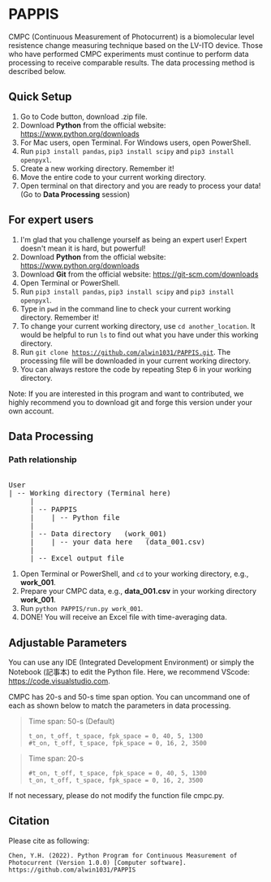 # PAPPIS
CMPC (Continuous Measurement of Photocurrent) is a biomolecular level resistence change measuring technique based on the LV-ITO device. Those who have performed CMPC experiments must continue to perform data processing to receive comparable results. The data processing method is described below.

## Quick Setup
1. Go to Code button, download .zip file.
2. Download **Python** from the official website: https://www.python.org/downloads
3. For Mac users, open Terminal. For Windows users, open PowerShell.
4. Run `pip3 install pandas`, `pip3 install scipy` and `pip3 install openpyxl`.
5. Create a new working directory. Remember it!
6. Move the entire code to your current working directory.
6. Open terminal on that directory and you are ready to process your data! (Go to **Data Processing** session)

## For expert users
1. I'm glad that you challenge yourself as being an expert user! Expert doesn't mean it is hard, but powerful!
2. Download **Python** from the official website: https://www.python.org/downloads
2. Download **Git** from the official website: https://git-scm.com/downloads
3. Open Terminal or PowerShell.
4. Run `pip3 install pandas`, `pip3 install scipy` and `pip3 install openpyxl`.
5. Type in `pwd` in the command line to check your current working directory. Remember it!
6. To change your current working directory, use `cd another_location`. It would be helpful to run `ls` to find out what you have under this working directory.
7. Run <code>git clone https://github.com/alwin1031/PAPPIS.git</code>. The processing file will be downloaded in your current working directory.
8. You can always restore the code by repeating Step 6 in your working directory.

Note: If you are interested in this program and want to contributed, we highly recommend you to download git and forge this version under your own account.


## Data Processing

### Path relationship
<pre> 
User
| -- Working directory (Terminal here)
     |
     | -- PAPPIS
     |    | -- Python file
     |
     | -- Data directory   (work_001)
     |    | -- your data here   (data_001.csv)
     |
     | -- Excel output file
</pre>


1. Open Terminal or PowerShell, and `cd` to your working directory, e.g., **work_001**.
2. Prepare your CMPC data, e.g., **data_001.csv** in your working directory **work_001**.
3. Run `python PAPPIS/run.py work_001`.
4. DONE! You will receive an Excel file with time-averaging data.


## Adjustable Parameters
You can use any IDE (Integrated Development Environment) or simply the Notebook (記事本) to edit the Python file. Here, we recommend VScode: https://code.visualstudio.com.

CMPC has 20-s and 50-s time span option. You can uncommand one of each as shown below to match the parameters in data processing.
> Time span: 50-s (Default)  
> <pre><code>t_on, t_off, t_space, fpk_space = 0, 40, 5, 1300
> #t_on, t_off, t_space, fpk_space = 0, 16, 2, 3500</pre></code>

> Time span: 20-s
> <pre><code>#t_on, t_off, t_space, fpk_space = 0, 40, 5, 1300
> t_on, t_off, t_space, fpk_space = 0, 16, 2, 3500</pre></code>

If not necessary, please do not modify the function file cmpc.py.

## Citation
Please cite as following:
```
Chen, Y.H. (2022). Python Program for Continuous Measurement of Photocurrent (Version 1.0.0) [Computer software]. https://github.com/alwin1031/PAPPIS
